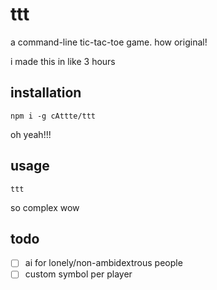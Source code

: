 # ttt

a command-line tic-tac-toe game. how original!

i made this in like 3 hours

## installation

```
npm i -g cAttte/ttt
```

oh yeah!!!

## usage

```
ttt
```

so complex wow

## todo

-   [ ] ai for lonely/non-ambidextrous people
-   [ ] custom symbol per player

